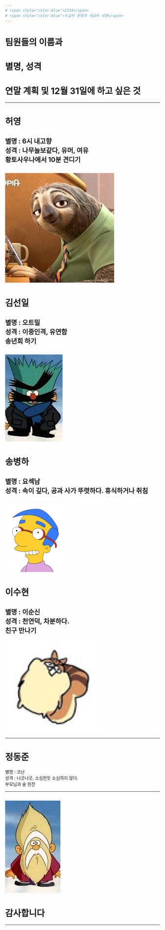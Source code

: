 ```yaml
---
# <span style="color:blue">2134</span>
# <span style="color:blue">두글자 한명과 세글자 네명</span>
---
```

# 팀원들의 이름과   
# 별명, 성격  
# 연말 계획 및 12월 31일에 하고 싶은 것    
---
# 허영   

별명 : 6시 내고향     
성격 : 나무늘보같다, 유머, 여유   
황토사우나에서 10분 견디기      
---

![Alt text](/img/zoo.jpg)
---
# 김선일  
별명 : 오트밀     
성격 : 이중인격, 유연함     
송년회 하기     
---

![Alt text](/img/b.jpg)
---

# 송병하  
별명 : 요섹남     
성격 : 속이 깊다, 공과 사가 뚜렷하다. 
휴식하거나 취침     
---

![Alt text](/img/mil.gif)
---
# 이수현  
별명 : 이순신     
성격 : 천연덕, 차분하다.   
친구 만나기     
---
<img src="/img/da.jpg" width="300" height="300">   

---
# 정동준  

별명 : 코난     
성격 : 나긋나긋, 소심한듯 소심하지 않다.     
부모님과 술 한잔       

---

![Alt text](/img/moo.jpg)
---
# 감사합니다   

---



